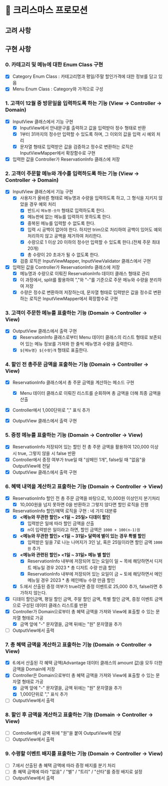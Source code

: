 # 🎄 크리스마스 프로모션

## 고려 사항


## 구현 사항
### 0. 카테고리 및 메뉴에 대한 Enum Class 구현
- [x] Category Enum Class : 카테고리명과 평일/주말 할인가격에 대한 정보를 담고 있음
- [x] Menu Enum Class : Category와 가격으로 구성

### 1. 고객이 12월 중 방문일을 입력하도록 하는 기능 (View → Controller → Domain)
- [x] InputView 클래스에서 기능 구현
  - [x] InputView에서 안내문구를 출력하고 값을 입력받아 정수 형태로 반환 
  - [x] 1부터 31까지의 정수만 입력할 수 있도록 하며, 그 이외의 값을 입력 시 예외 처리
  - [x] 문자열 형태로 입력받은 값을 검증하고 정수로 변환하는 로직은 InputViewMapper에서 확장함수로 구현
- [x] 입력한 값을 Controller가 ReservationInfo 클래스에 저장

### 2. 고객이 주문할 메뉴와 개수를 입력하도록 하는 기능 (View → Controller → Domain)
- [x] InputView 클래스에서 기능 구현
  - [x] 사용자가 올바른 형태로 메뉴명과 수량을 입력하도록 하고, 그 형식을 지키지 않았을 경우 예외 처리
    - [x] 반드시 `메뉴명-숫자` 형태로 입력하도록 한다.
    - [x] 메뉴판에 없는 메뉴를 입력하지 못하도록 한다.
    - [x] 중복된 메뉴를 입력할 수 없도록 한다.
    - [x] 입력 시 공백이 없어야 한다. 하지만 trim으로 처리하여 공백이 있어도 예외 처리하지 않고 공백을 제거하여 처리한다.
    - [x] 수량으로 1 이상 20 이하의 정수만 입력할 수 있도록 한다.(전체 주문 최대 20개)
    - [x] 총 수량이 20 초과가 될 수 없도록 한다.
  - [x] 검증 로직은 InputViewMapper, InputViewValidator 클래스에서 구현
- [x] 입력된 값을 Controller가 ReservationInfo 클래스에 저장
  - [x] 메뉴명과 수량으로 이뤄진 ReservationInfo 데이터 클래스 형태로 관리
  - [x] 이 과정에서, split를 활용하여 ","와 "-"를 기준으로 주문 메뉴와 수량을 분리하여 저장
  - [x] 수량은 정수로 변환하여 저장하는데, 문자열 형태로 입력받은 값을 정수로 변환하는 로직은 InputViewMapper에서 확장함수로 구현

### 3. 고객이 주문한 메뉴를 표출하는 기능 (Domain → Controller → View)
- [x] OutputView 클래스에서 출력 구현
  - [x] ReservationInfo 클래스로부터 Menu 데이터 클래스의 리스트 형태로 보존되어 있는 메뉴 정보를 가져와 한 줄씩 메뉴명과 수량을 출력한다.
  - [x] `${메뉴명} ${수량}개` 형태로 표출한다.

### 4. 할인 전 총주문 금액을 표출하는 기능 (Domain → Controller → View)
- [x] ReservationInfo 클래스에서 총 주문 금액을 계산하는 메소드 구현
  - [x] Menu 데이터 클래스로 이뤄진 리스트를 순회하며 총 금액을 더해 최종 금액을 산출
- [x] Controller에서 1,000단위로 "," 표식 추가
- [x] OutputView 클래스에서 출력 구현
  

### 5. 증정 메뉴를 표출하는 기능 (Domain → Controller → View)
- [x] ReservationInfo 저장되어 있는 할인 전 총 주문 금액을 활용하여 120,000 이상 시 true, 그렇지 않을 시 false 반환
- [x] Controller에서 증정 여부가 true일 때 "샴페인 1개", false일 때 "없음"을 OutputView에 전달 
- [x] OutputView 클래스에서 출력 구현

### 6. 혜택 내역을 계산하고 표출하는 기능 (Domain → Controller → View)
- [x] ReservationInfo 할인 전 총 주문 금액을 바탕으로, 10,000원 이상인지 분기처리
  - [x] 10,000원을 넘지 못하면 0을 반환하고 그렇지 않다면 할인 로직을 진행
- [x] ReservationInfo 할인/혜택 로직을 구현 : 네 가지 대분류
  - [x] **<메뉴와 무관한 할인> <1일 ~ 25일> 디데이 할인**
    - [x] 입력받은 일에 따라 할인 금액을 산출
    - [x] n이 입력받은 일이라고 하면, 할인 금액은 `1000 + 100(n-1)원`
  - [x] **<메뉴와 무관한 할인> <1일 ~ 31일> 달력에 별이 있는 경우 특별 할인**
    - [x] 입력받은 일을 7로 나눈 나머지가 3인 날, 혹은 25일이라면 할인 금액 `1000원` 추가
  - [x] **<메뉴와 관련된 할인> <1일 ~ 31일> 메뉴 별 할인**
    - [x] ReservationInfo 내부에 저장되어 있는 요일이 일 ~ 목에 해당하면서 디저트 메뉴일 경우 2023 * 총 디저트 수량 만큼 할인
    - [x] ReservationInfo 내부에 저장되어 있는 요일이 금 ~ 토에 해당하면서 메인 메뉴일 경우 2023 * 총 메인메뉴 수량 만큼 할인
  - [x] 5.에서 산출된 증정 여부가 true라면 증정 이벤트로 25,000 추가, false라면 추가하지 않는다.
- [x] 디데이 할인금액, 평일 할인 금액, 주말 할인 금액, 특별 할인 금액, 증정 이벤트 금액으로 구성된 데이터 클래스 리스트를 반환
- [x] Controller가 Domain으로부터 총 혜택 금액을 가져와 View에 표출할 수 있는 문자열 형태로 가공
  - [x] 금액 앞에 "-" 문자열을, 금액 뒤에는 "원" 문자열을 추가
- [ ] OutputView에서 출력

### 7. 총 혜택 금액을 계산하고 표출하는 기능 (Domain → Controller → View)
- [x] 6.에서 산출된 각 혜택 금액(Advantage 데이터 클래스의 amount 값)을 모두 더한 금액을 Domain에 저장
- [x] Controller은 Domain으로부터 총 혜택 금액을 가져와 View에 표출할 수 있는 문자열 형태로 가공
  - [x] 금액 앞에 "-" 문자열을, 금액 뒤에는 "원" 문자열을 추가
  - [x] 1,000단위로 "," 표식 추가
- [ ] OutputView에서 출력

### 8. 할인 후 금액을 계산하고 표출하는 기능 (Domain → Controller → View)
- [ ] Controller에서 금액 뒤에 "원"을 붙여 OutputView에 전달
- [ ] OutputView에서 출력

### 9. 수령할 이벤트 배지를 표출하는 기능 (Domain → Controller → View)
- [ ] 7.에서 산출된 총 혜택 금액에 따라 증정 배지를 분기 처리
- [ ] 총 혜택 금액에 따라 "없음" / "별" / "트리" / "산타"를 증정 배지로 설정
- [ ] OutputView에서 출력